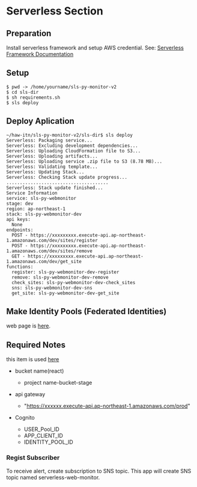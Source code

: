 # Serverless Section
## Preparation
Install serverless framework and setup AWS credential. See: [Serverless Framework Documentation](https://github.com/nkchan/sls-py-monitor-v2)
## Setup

```
$ pwd -> /home/yourname/sls-py-monitor-v2
$ cd sls-dir
$ sh requirements.sh
$ sls deploy
```

## Deploy Aplication

```
~/haw-itn/sls-py-monitor-v2/sls-dir$ sls deploy
Serverless: Packaging service...
Serverless: Excluding development dependencies...
Serverless: Uploading CloudFormation file to S3...
Serverless: Uploading artifacts...
Serverless: Uploading service .zip file to S3 (8.78 MB)...
Serverless: Validating template...
Serverless: Updating Stack...
Serverless: Checking Stack update progress...
......................................
Serverless: Stack update finished...
Service Information
service: sls-py-webmonitor
stage: dev
region: ap-northeast-1
stack: sls-py-webmonitor-dev
api keys:
  None
endpoints:
  POST - https://xxxxxxxxx.execute-api.ap-northeast-1.amazonaws.com/dev/sites/register
  POST - https://xxxxxxxxx.execute-api.ap-northeast-1.amazonaws.com/dev/sites/remove
  GET - https://xxxxxxxxx.execute-api.ap-northeast-1.amazonaws.com/dev/get_site
functions:
  register: sls-py-webmonitor-dev-register
  remove: sls-py-webmonitor-dev-remove
  check_sites: sls-py-webmonitor-dev-check_sites
  sns: sls-py-webmonitor-dev-sns
  get_site: sls-py-webmonitor-dev-get_site
```


## Make Identity Pools (Federated Identities) 
web page is [here](https://docs.aws.amazon.com/cognito/latest/developerguide/cognito-identity.html).



## Required Notes
this item is used [here](../react-dir/src/config.js.default)

- bucket name(react)
	- project name-bucket-stage

- api gateway
	- "https://xxxxxx.execute-api.ap-northeast-1.amazonaws.com/prod"	

- Cognito 
	- USER_Pool_ID
	- APP_CLIENT_ID
	- IDENTITY_POOL_ID

### Regist Subscriber
To receive alert, create subscription to SNS topic. This app will create SNS topic named serverless-web-monitor.
